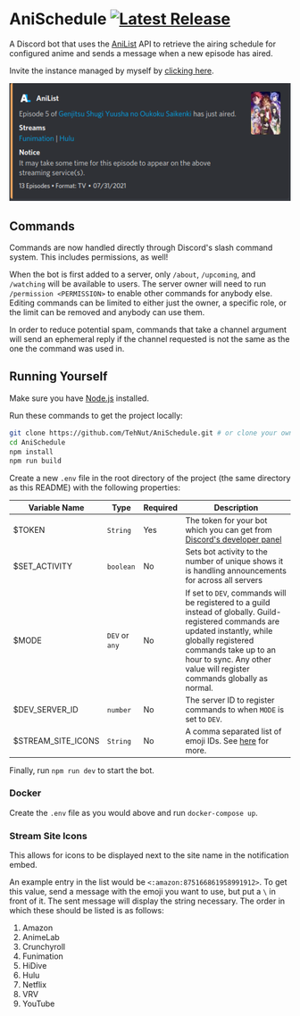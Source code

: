 # AniSchedule [![Latest Release](https://img.shields.io/github/v/release/TehNut/AniSchedule?color=%233DB4F2&label=release&style=flat-square)](https://github.com/TehNut/AniSchedule/releases/latest)

A Discord bot that uses the [AniList](https://anilist.co) API to retrieve the airing schedule for configured anime and
sends a message when a new episode has aired.

Invite the instance managed by myself by [clicking here](https://discord.com/api/oauth2/authorize?client_id=872994081498882118&permissions=51539610624&scope=bot%20applications.commands).

![Example Announcement](./img/preview_announcement.png)

## Commands

Commands are now handled directly through Discord's slash command system. This includes permissions, as well! 

When the bot is first added to a server, only `/about`, `/upcoming`, and `/watching` will be available to users. The server owner will need to run `/permission <PERMISSION>` to enable other commands for anybody else. Editing commands can be limited to either just the owner, a specific role, or the limit can be removed and anybody can use them. 

In order to reduce potential spam, commands that take a channel argument will send an ephemeral reply if the channel requested is not the same as the one the command was used in.

## Running Yourself

Make sure you have [Node.js](https://nodejs.org/) installed.

Run these commands to get the project locally:

```sh
git clone https://github.com/TehNut/AniSchedule.git # or clone your own fork
cd AniSchedule
npm install
npm run build
```

Create a new `.env` file in the root directory of the project (the same directory as this README) with the following properties:

| Variable Name  | Type | Required | Description |
|----------------| ---- | -------- | ----------- |
| $TOKEN | `String` | Yes | The token for your bot which you can get from [Discord's developer panel](https://discordapp.com/developers/) |
| $SET_ACTIVITY | `boolean` | No | Sets bot activity to the number of unique shows it is handling announcements for across all servers |
| $MODE | `DEV` or `any` | No | If set to `DEV`, commands will be registered to a guild instead of globally. Guild-registered commands are updated instantly, while globally registered commands take up to an hour to sync. Any other value will register commands globally as normal. |
| $DEV_SERVER_ID | `number` | No | The server ID to register commands to when `MODE` is set to `DEV`. |
| $STREAM_SITE_ICONS | `String` | No | A comma separated list of emoji IDs. See [here](#stream-site-icons) for more. |

Finally, run `npm run dev` to start the bot.

### Docker

Create the `.env` file as you would above and run `docker-compose up`. 

### Stream Site Icons

This allows for icons to be displayed next to the site name in the notification embed. 

An example entry in the list would be `<:amazon:875166861958991912>`. To get this value, send a message with the emoji you want to use, but put a `\` in front of it. The sent message will display the string necessary. The order in which these should be listed is as follows:

1. Amazon
2. AnimeLab
3. Crunchyroll
4. Funimation
5. HiDive
6. Hulu
7. Netflix
8. VRV
9. YouTube